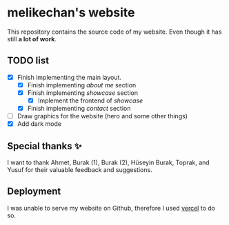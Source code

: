# melikechan's website

This repository contains the source code of my website. Even though it has still **a lot of work**.

## TODO list

- [x] Finish implementing the main layout.
  - [x] Finish implementing _about me_ section
  - [x] Finish implementing _showcase_ section
    - [x] Implement the frontend of _showcase_
  - [x] Finish implementing _contact_ section
- [ ] Draw graphics for the website (hero and some other things)
- [x] Add dark mode

## Special thanks ✨

I want to thank Ahmet, Burak (1), Burak (2), Hüseyin Burak, Toprak, and Yusuf for their valuable feedback and suggestions.

## Deployment

I was unable to serve my website on Github, therefore I used [vercel](https://vercel.com) to do so.
